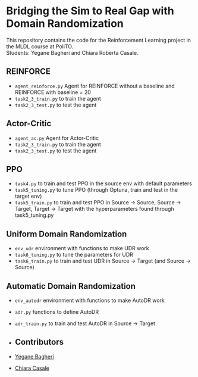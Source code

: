 # Bridging the Sim to Real Gap with Domain Randomization
This repository contains the code for the Reinforcement Learning project in the MLDL course at PoliTO. \
Students: Yegane Bagheri and Chiara Roberta Casale.

## REINFORCE
- `agent_reinforce.py` Agent for REINFORCE without a baseline and REINFORCE with baseline = 20
- `task2_3_train.py` to train the agent
- `task2_3_test.py` to test the agent

## Actor-Critic
- `agent_ac.py` Agent for Actor-Critic
- `task2_3_train.py` to train the agent
- `task2_3_test.py` to test the agent

## PPO
- `task4.py` to train and test PPO in the source env with default parameters
- `task5_tuning.py` to tune PPO (through Optuna, train and test in the target env)
- `task5_train.py` to train and test PPO in Source -> Source, Source -> Target, Target -> Target with the hyperparameters found through task5_tuning.py

## Uniform Domain Randomization
- `env_udr` environment with functions to make UDR work
- `task6_tuning.py` to tune the parameters for UDR
- `task6_train.py` to train and test UDR in Source -> Target (and Source -> Source)

## Automatic Domain Randomization
- `env_autodr` environment with functions to make AutoDR work
- `adr.py` functions to define AutoDR
- `adr_train.py` to train and test AutoDR in Source -> Target

- ## Contributors
- [Yegane Bagheri](https://github.com/yeganebagheri)
- [Chiara Casale](https://github.com/chiararcasale)
